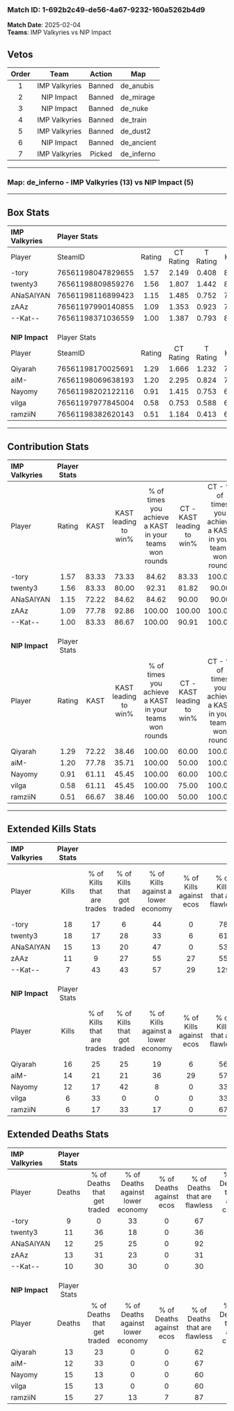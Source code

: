 ### Match ID: 1-692b2c49-de56-4a67-9232-160a5262b4d9  
**Match Date**: 2025-02-04  
**Teams**: IMP Valkyries vs NIP Impact  

## Vetos  

| Order | Team | Action | Map |
| :---: | :--: | :----: | --- |
| 1 | IMP Valkyries | Banned | de_anubis |
| 2 | NIP Impact | Banned | de_mirage |
| 3 | NIP Impact | Banned | de_nuke |
| 4 | IMP Valkyries | Banned | de_train |
| 5 | IMP Valkyries | Banned | de_dust2 |
| 6 | NIP Impact | Banned | de_ancient |
| 7 | IMP Valkyries | Picked | de_inferno |

---  

### **Map**: de_inferno - IMP Valkyries (13) vs NIP Impact (5)  
---  

## Box Stats  

| **IMP Valkyries** | Player Stats      |        |           |          |       |       |       |         |        |      |     |
| :- | :- | :-: | :-: | :-: | :-: | :-: | :-: | :-: | :-: | :-: | :-: |
| Player            | SteamID           | Rating | CT Rating | T Rating | KAST  |  ADR  | Kills | Assists | Deaths | K/D  | HS% |
| -tory             | 76561198047829655 |  1.57  |   2.149   |  0.408   | 83.33 | 88.1  |  18   |    3    |   9    | 2.00 | 50  |
| twenty3           | 76561198809859276 |  1.56  |   1.807   |  1.442   | 83.33 | 101.4 |  18   |    4    |   11   | 1.64 | 61  |
| ANaSAIYAN         | 76561198116899423 |  1.15  |   1.485   |  0.752   | 72.22 | 60.1  |  15   |    1    |   12   | 1.25 | 26  |
| zAAz              | 76561197990140855 |  1.09  |   1.353   |  0.923   | 77.78 | 87.5  |  11   |    7    |   13   | 0.85 | 63  |
| --Kat--           | 76561198371036559 |  1.00  |   1.387   |  0.793   | 83.33 | 69.4  |   7   |   12    |   10   | 0.70 | 57  |
|                   |                   |        |           |          |       |       |       |         |        |      |     |
|                   |                   |        |           |          |       |       |       |         |        |      |     |
|                   |                   |        |           |          |       |       |       |         |        |      |     |
| **NIP Impact**    | Player Stats      |        |           |          |       |       |       |         |        |      |     |
| Player            | SteamID           | Rating | CT Rating | T Rating | KAST  |  ADR  | Kills | Assists | Deaths | K/D  | HS% |
| Qiyarah           | 76561198170025691 |  1.29  |   1.666   |  1.232   | 72.22 | 91.7  |  16   |    4    |   13   | 1.23 | 43  |
| aiM-              | 76561198069638193 |  1.20  |   2.295   |  0.824   | 77.78 | 74.7  |  14   |    2    |   12   | 1.17 | 57  |
| Nayomy            | 76561198202122116 |  0.91  |   1.415   |  0.753   | 61.11 | 77.2  |  12   |    5    |   15   | 0.80 | 66  |
| vilga             | 76561197977845004 |  0.58  |   0.753   |  0.588   | 61.11 | 61.7  |   6   |    6    |   15   | 0.40 | 50  |
| ramziiN           | 76561198382620143 |  0.51  |   1.184   |  0.413   | 66.67 | 30.3  |   6   |    4    |   15   | 0.40 | 50  |
---  

## Contribution Stats  

| **IMP Valkyries** | Player Stats |       |                      |                                                        |                           |                                                             |                          |                                                            |
| :- | :-: | :-: | :-: | :-: | :-: | :-: | :-: | :-: |
| Player            |    Rating    | KAST  | KAST leading to win% | % of times you achieve a KAST in your teams won rounds | CT - KAST leading to win% | CT - % of times you achieve a KAST in your teams won rounds | T - KAST leading to win% | T - % of times you achieve a KAST in your teams won rounds |
| -tory             |     1.57     | 83.33 |        73.33         |                         84.62                          |           83.33           |                           100.00                            |          33.33           |                           33.33                            |
| twenty3           |     1.56     | 83.33 |        80.00         |                         92.31                          |           81.82           |                            90.00                            |          75.00           |                           100.00                           |
| ANaSAIYAN         |     1.15     | 72.22 |        84.62         |                         84.62                          |           90.00           |                            90.00                            |          66.67           |                           66.67                            |
| zAAz              |     1.09     | 77.78 |        92.86         |                         100.00                         |          100.00           |                           100.00                            |          75.00           |                           100.00                           |
| --Kat--           |     1.00     | 83.33 |        86.67         |                         100.00                         |           90.91           |                           100.00                            |          75.00           |                           100.00                           |
|                   |              |       |                      |                                                        |                           |                                                             |                          |                                                            |
|                   |              |       |                      |                                                        |                           |                                                             |                          |                                                            |
|                   |              |       |                      |                                                        |                           |                                                             |                          |                                                            |
| **NIP Impact**    | Player Stats |       |                      |                                                        |                           |                                                             |                          |                                                            |
| Player            |    Rating    | KAST  | KAST leading to win% | % of times you achieve a KAST in your teams won rounds | CT - KAST leading to win% | CT - % of times you achieve a KAST in your teams won rounds | T - KAST leading to win% | T - % of times you achieve a KAST in your teams won rounds |
| Qiyarah           |     1.29     | 72.22 |        38.46         |                         100.00                         |           60.00           |                           100.00                            |          25.00           |                           100.00                           |
| aiM-              |     1.20     | 77.78 |        35.71         |                         100.00                         |           50.00           |                           100.00                            |          25.00           |                           100.00                           |
| Nayomy            |     0.91     | 61.11 |        45.45         |                         100.00                         |           60.00           |                           100.00                            |          33.33           |                           100.00                           |
| vilga             |     0.58     | 61.11 |        45.45         |                         100.00                         |           75.00           |                           100.00                            |          28.57           |                           100.00                           |
| ramziiN           |     0.51     | 66.67 |        38.46         |                         100.00                         |           50.00           |                           100.00                            |          28.57           |                           100.00                           |
---  

## Extended Kills Stats  

| **IMP Valkyries** | Player Stats |                            |                            |                                    |                         |                              |                                 |                                       |                    |           |
| :- | :-: | :-: | :-: | :-: | :-: | :-: | :-: | :-: | :-: | :-: |
| Player            |    Kills     | % of Kills that are trades | % of Kills that got traded | % of Kills against a lower economy | % of Kills against ecos | % of Kills that are flawless | % of Kills that are close duels | % of Kills that are assisted by flash | Pistol Round Kills | AWP Kills |
| -tory             |      18      |             17             |             6              |                 44                 |            0            |              78              |                0                |                   0                   |         0          |     2     |
| twenty3           |      18      |             17             |             28             |                 33                 |            6            |              61              |               11                |                   0                   |         0          |     3     |
| ANaSAIYAN         |      15      |             13             |             20             |                 47                 |            0            |              53              |                7                |                   0                   |         4          |     1     |
| zAAz              |      11      |             9              |             27             |                 55                 |           27            |              55              |                0                |                   0                   |         0          |     2     |
| --Kat--           |      7       |             43             |             43             |                 57                 |           29            |             129              |                0                |                   0                   |         0          |     2     |
|                   |              |                            |                            |                                    |                         |                              |                                 |                                       |                    |           |
|                   |              |                            |                            |                                    |                         |                              |                                 |                                       |                    |           |
|                   |              |                            |                            |                                    |                         |                              |                                 |                                       |                    |           |
| **NIP Impact**    | Player Stats |                            |                            |                                    |                         |                              |                                 |                                       |                    |           |
| Player            |    Kills     | % of Kills that are trades | % of Kills that got traded | % of Kills against a lower economy | % of Kills against ecos | % of Kills that are flawless | % of Kills that are close duels | % of Kills that are assisted by flash | Pistol Round Kills | AWP Kills |
| Qiyarah           |      16      |             25             |             25             |                 19                 |            6            |              56              |               19                |                  13                   |         0          |     0     |
| aiM-              |      14      |             21             |             21             |                 36                 |           29            |              57              |                0                |                   0                   |         0          |     3     |
| Nayomy            |      12      |             17             |             42             |                 8                  |            0            |              33              |                0                |                   0                   |         0          |     4     |
| vilga             |      6       |             33             |             0              |                 0                  |            0            |              33              |               17                |                   0                   |         0          |     1     |
| ramziiN           |      6       |             17             |             33             |                 17                 |            0            |              67              |                0                |                   0                   |         2          |     0     |
## Extended Deaths Stats  

| **IMP Valkyries** | Player Stats |                             |                                   |                          |                               |                            |                           |               |
| :- | :-: | :-: | :-: | :-: | :-: | :-: | :-: | :-: |
| Player            |    Deaths    | % of Deaths that get traded | % of Deaths against lower economy | % of Deaths against ecos | % of Deaths that are flawless | % of Deaths that are close | % of Deaths while blinded | Deaths to AWP |
| -tory             |      9       |              0              |                33                 |            0             |              67               |             0              |            11             |       0       |
| twenty3           |      11      |             36              |                18                 |            0             |              36               |             9              |             0             |       1       |
| ANaSAIYAN         |      12      |             25              |                25                 |            0             |              92               |             0              |             0             |       0       |
| zAAz              |      13      |             31              |                23                 |            0             |              31               |             15             |             0             |       0       |
| --Kat--           |      10      |             30              |                30                 |            0             |              30               |             10             |            10             |       1       |
|                   |              |                             |                                   |                          |                               |                            |                           |               |
|                   |              |                             |                                   |                          |                               |                            |                           |               |
|                   |              |                             |                                   |                          |                               |                            |                           |               |
| **NIP Impact**    | Player Stats |                             |                                   |                          |                               |                            |                           |               |
| Player            |    Deaths    | % of Deaths that get traded | % of Deaths against lower economy | % of Deaths against ecos | % of Deaths that are flawless | % of Deaths that are close | % of Deaths while blinded | Deaths to AWP |
| Qiyarah           |      13      |             23              |                 0                 |            0             |              62               |             8              |             0             |       1       |
| aiM-              |      12      |             33              |                 0                 |            0             |              67               |             8              |             0             |       1       |
| Nayomy            |      15      |             13              |                 0                 |            0             |              60               |             0              |             0             |       1       |
| vilga             |      15      |             13              |                 0                 |            0             |              60               |             7              |             0             |       1       |
| ramziiN           |      15      |             27              |                13                 |            7             |              87               |             0              |             0             |       0       |
